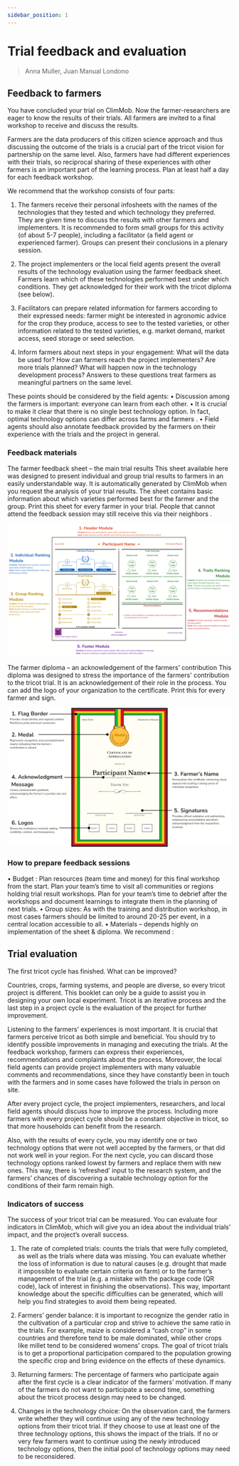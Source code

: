 ```yaml
---
sidebar_position: 1
---
```


# Trial feedback and evaluation

> Anna Muller, Juan Manual Londono

## Feedback to farmers


You have concluded your trial on ClimMob. Now the farmer-researchers are eager to know the results of their trials. All farmers are invited to a final workshop to receive and discuss the results. 

Farmers are the data producers of this citizen science approach and thus discussing the outcome of the trials is a crucial part of the tricot vision for partnership on the same level. Also, farmers have had different experiences with their trials, so reciprocal sharing of these experiences with other farmers is an important part of the learning process. Plan at least half a day for each feedback workshop.

We recommend that the workshop consists of four parts:
1.	The farmers receive their personal infosheets with the names of the technologies that they tested and which technology they preferred. They are given time to discuss the results with other farmers and implementers. It is recommended to form small groups for this activity (of about 5-7 people), including a facilitator (a field agent or experienced farmer). Groups can present their conclusions in a plenary session.

2.	The  project implementers or the local field agents present the overall results of the technology evaluation using the farmer feedback sheet. Farmers learn which of these technologies performed best under which conditions. They get acknowledged for their work with the tricot diploma (see below).

3.	Facilitators can prepare related information for farmers according to their expressed needs: farmer might be interested in agronomic advice for the crop they produce, access to see to the tested varieties, or other information related to the tested varieties, e.g. market demand, market access, seed storage or seed selection. 

4.	Inform farmers about next steps in your engagement: What will the data be used for? How can farmers reach the project implementers? Are more trials planned? What will happen now in the technology development process? Answers to these questions treat farmers as meaningful partners on the same level.

These points should be considered by the field agents:
• Discussion among the farmers is important: everyone can learn from each other.
• It is crucial to make it clear that there is no single best technology option. In fact, optimal technology options can differ across farms and farmers .
• Field agents should also annotate feedback provided by the farmers on their experience with the trials and the project in general.

### Feedback materials

The farmer feedback sheet – the main trial results
This sheet available here was designed to present individual and group trial results to farmers in an easily understandable way. It is automatically generated by ClimMob when you request the analysis of your trial results. The sheet contains basic information about which varieties performed best for the farmer and the group. Print this sheet for every farmer in your trial. People that cannot attend the feedback session may still receive this via their neighbors .

![Farmer infosheet](./img/infosheet.png)
   
The farmer diploma – an acknowledgement of the farmers’ contribution
This diploma was designed to stress the importance of the farmers' contribution to the tricot trial. It is an acknowledgement of their role in the process. You can add the logo of your organization to the certificate. Print this for every farmer and sign. 

![Farmer infosheet](./img/farmer_certifcate.png)

### How to prepare feedback sessions
•	Budget : Plan resources (team time and money) for this final workshop from the start. Plan your team’s time to visit all communities or regions holding trial result workshops. Plan for your team’s time to debrief after the workshops  and document learnings to integrate them in the planning of next trials.
•	Group sizes: As with the training and distribution workshop, in most cases farmers should be limited to around 20-25 per event, in a central location accessible to all.
•	Materials – depends highly on implementation of the sheet & diploma. We recommend :

## Trial evaluation 

The first tricot cycle has finished. What can be improved?

Countries, crops, farming systems, and people are diverse, so every tricot project is different. This booklet can only be a guide to assist you in designing your own local experiment. Tricot is an iterative process and the last step in a project cycle is the evaluation of the project for further improvement.

Listening to the farmers’ experiences is most important. It is crucial that farmers perceive tricot as both simple and beneficial. You should try to identify possible improvements in managing and executing the trials. At the feedback workshop, farmers can express their experiences, recommendations and complaints about the process. Moreover, the local field agents can provide project implementers with many valuable comments and recommendations, since they have constantly been in touch with the farmers and in some cases have followed the trials in person on site.

After every project cycle, the project implementers, researchers, and local field agents should discuss how to improve the process. Including more farmers with every project cycle should be a constant objective in tricot, so that more households can benefit from the research.

Also, with the results of every cycle, you may identify one or two technology options that were not well accepted by the farmers, or that did not work well in your region. For the next cycle, you can discard those technology options ranked lowest by farmers and replace them with new ones. This way, there is ‘refreshed’ input to the research system, and the farmers’ chances of discovering a suitable technology option for the conditions of their farm remain high.

### Indicators of success 

The success of your tricot trial can be measured. You can evaluate four indicators in ClimMob, which will give you an idea about the individual trials’ impact, and the project’s overall success.

1.	The rate of completed trials: counts the trials that were fully completed, as well as the trials where data was missing. You can evaluate whether the loss of information is due to natural causes (e.g. drought that made it impossible to evaluate certain criteria on farm) or to the farmer’s management of the trial (e.g. a mistake with the package code (QR code), lack of interest in finishing the observations). This way, important knowledge about the specific difficulties can be generated, which will help you find strategies to avoid them being repeated.

2.	Farmers’ gender balance: it is important to recognize the gender ratio in the cultivation of a particular crop and strive to achieve the same ratio in the trials. For example, maize is considered a “cash crop” in some countries and therefore tend to be male dominated, while other crops like millet tend to be considered womens’ crops. The goal of tricot trials is to get a proportional participation compared to the population growing the specific crop and bring evidence on the effects of these dynamics.

3.	Returning farmers: The percentage of farmers who participate again after the first cycle is a clear indicator of the farmers’ motivation. If many of the farmers do not want to participate a second time, something about the tricot process design may need to be changed.

4.	Changes in the technology choice: On the observation card, the farmers write whether they will continue using any of the new technology options from their tricot trial. If they choose to use at least one of the three technology options, this shows the impact of the trials. If no or very few farmers want to continue using the newly introduced technology options, then the initial pool of technology options may need to be reconsidered.
